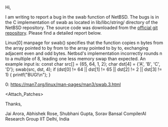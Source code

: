 Hi,

I am writing to report a bug in the swab function of NetBSD.
The bugs is in the C implementation of swab as located in lib/libc/string/ directory of the NetBSD repository. The source code was downloaded from the [official git repository](https://github.com/NetBSD/src).
Please find a detailed report below.

Linux[0] manpage for swab() specifies that the function copies n bytes from the array pointed to by from to the array pointed to by to, exchanging adjacent even and odd bytes. Netbsd's implementation incorrectly rounds n to a multiple of 8, leading one less memory swap than expected.
An example input is:
  const char src[] = {65, 64, 1, 2};
  char dst[4] = {'A', 'B', 'C', 'D'};
  swab(src, dst, 4);
  if (dst[0] != 64 || dst[1] != 65 || dst[2] != 2 || dst[3] != 1) {
		printf("BUG!\n");
	}

0: https://man7.org/linux/man-pages/man3/swab.3.html

<Attach_Patches>

Thanks,

Jai Arora, Abhishek Rose, Shubhani Gupta, Sorav Bansal
CompilerAI Research Group
IIT Delhi, India